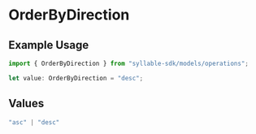 # OrderByDirection

## Example Usage

```typescript
import { OrderByDirection } from "syllable-sdk/models/operations";

let value: OrderByDirection = "desc";
```

## Values

```typescript
"asc" | "desc"
```